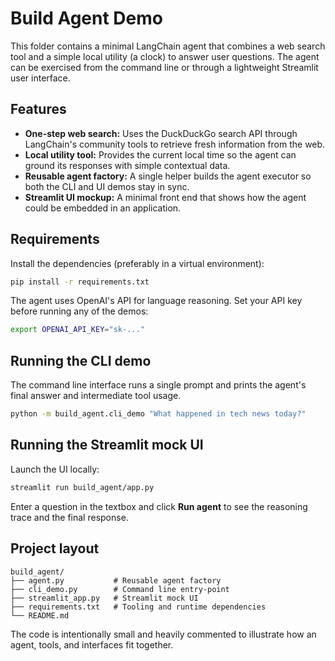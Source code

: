 # Build Agent Demo

This folder contains a minimal LangChain agent that combines a web search tool and a
simple local utility (a clock) to answer user questions. The agent can be exercised
from the command line or through a lightweight Streamlit user interface.

## Features

- **One-step web search:** Uses the DuckDuckGo search API through LangChain's community
tools to retrieve fresh information from the web.
- **Local utility tool:** Provides the current local time so the agent can ground its
responses with simple contextual data.
- **Reusable agent factory:** A single helper builds the agent executor so both the CLI
and UI demos stay in sync.
- **Streamlit UI mockup:** A minimal front end that shows how the agent could be embedded
in an application.

## Requirements

Install the dependencies (preferably in a virtual environment):

```bash
pip install -r requirements.txt
```

The agent uses OpenAI's API for language reasoning. Set your API key before running any
of the demos:

```bash
export OPENAI_API_KEY="sk-..."
```

## Running the CLI demo

The command line interface runs a single prompt and prints the agent's final answer and
intermediate tool usage.

```bash
python -m build_agent.cli_demo "What happened in tech news today?"
```

## Running the Streamlit mock UI

Launch the UI locally:

```bash
streamlit run build_agent/app.py
```

Enter a question in the textbox and click **Run agent** to see the reasoning trace and the
final response.

## Project layout

```
build_agent/
├── agent.py           # Reusable agent factory
├── cli_demo.py        # Command line entry-point
├── streamlit_app.py   # Streamlit mock UI
├── requirements.txt   # Tooling and runtime dependencies
└── README.md
```

The code is intentionally small and heavily commented to illustrate how an agent, tools,
and interfaces fit together.
